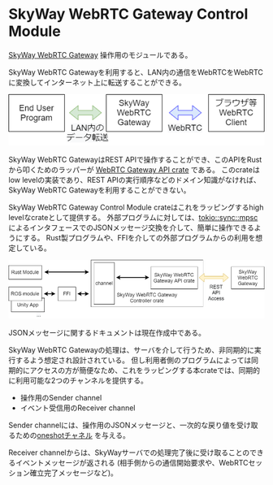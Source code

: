 # SkyWay WebRTC Gateway Control Module

[SkyWay WebRTC Gateway](https://github.com/skyway/skyway-webrtc-gateway) 操作用のモジュールである。

SkyWay WebRTC Gatewayを利用すると、LAN内の通信をWebRTCをWebRTCに変換してインターネット上に転送することができる。

![fig1](./docs/figures/fig1.png)

SkyWay WebRTC GatewayはREST APIで操作することができ、このAPIをRustから叩くためのラッパーが [WebRTC Gateway API crate](https://github.com/nakakura/webrtc_gateway_controller) である。
このcrateはlow levelの実装であり、REST APIの実行順序などのドメイン知識がなければ、SkyWay WebRTC Gatewayを利用することができない。

SkyWay WebRTC Gateway Control Module crateはこれをラッピングするhigh levelなcrateとして提供する。
外部プログラムに対しては、[tokio::sync::mpsc](https://docs.rs/tokio/1.10.1/tokio/sync/mpsc/index.html) によるインタフェースでのJSONメッセージ交換を介して、簡単に操作できるようにする。
Rust製プログラムや、FFIを介しての外部プログラムからの利用を想定している。

![fig1](./docs/figures/fig2.png)

JSONメッセージに関するドキュメントは現在作成中である。

SkyWay WebRTC Gatewayの処理は、サーバを介して行うため、非同期的に実行するよう想定され設計されている。
但し利用者側のプログラムによっては同期的にアクセスの方が簡便なため、これをラッピングする本crateでは、同期的に利用可能な2つのチャンネルを提供する。

- 操作用のSender channel
- イベント受信用のReceiver channel

Sender channelには、操作用のJSONメッセージと、一次的な戻り値を受け取るための[oneshotチャネル](https://docs.rs/tokio/1.10.1/tokio/sync/oneshot/index.html) を与える。

Receiver channelからは、SkyWayサーバでの処理完了後に受け取ることのできるイベントメッセージが返される
(相手側からの通信開始要求や、WebRTCセッション確立完了メッセージなど)。
